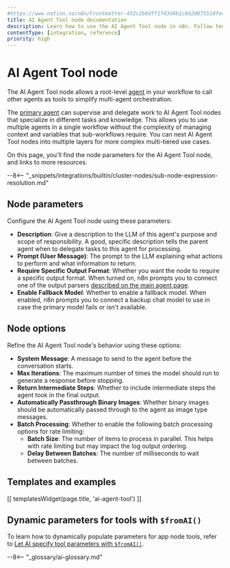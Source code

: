 ```yaml
---
#https://www.notion.so/n8n/Frontmatter-432c2b8dff1f43d4b1c8d20075510fe4
title: AI Agent Tool node documentation
description: Learn how to use the AI Agent Tool node in n8n. Follow technical documentation to integrate the AI Agent Tool node into your workflows.
contentType: [integration, reference]
priority: high
---
```


# AI Agent Tool node

The AI Agent Tool node allows a root-level [agent](/glossary.md#ai-agent) in your workflow to call other agents as tools to simplify multi-agent orchestration.

The [primary agent](/integrations/builtin/cluster-nodes/root-nodes/n8n-nodes-langchain.agent/tools-agent.md) can supervise and delegate work to AI Agent Tool nodes that specialize in different tasks and knowledge. This allows you to use multiple agents in a single workflow without the complexity of managing context and variables that sub-workflows require. You can nest AI Agent Tool nodes into multiple layers for more complex multi-tiered use cases.

On this page, you'll find the node parameters for the AI Agent Tool node, and links to more resources.

--8<-- "_snippets/integrations/builtin/cluster-nodes/sub-node-expression-resolution.md"

## Node parameters

Configure the AI Agent Tool node using these parameters:

* **Description**: Give a description to the LLM of this agent's purpose and scope of responsibility. A good, specific description tells the parent agent when to delegate tasks to this agent for processing.
* **Prompt (User Message)**: The prompt to the LLM explaining what actions to perform and what information to return.
* **Require Specific Output Format**: Whether you want the node to require a specific output format. When turned on, n8n prompts you to connect one of the output parsers [described on the main agent page](/integrations/builtin/cluster-nodes/root-nodes/n8n-nodes-langchain.agent/tools-agent.md#require-specific-output-format).
* **Enable Fallback Model**: Whether to enable a fallback model. When enabled, n8n prompts you to connect a backup chat model to use in case the primary model fails or isn't available.

## Node options

Refine the AI Agent Tool node's behavior using these options:

* **System Message**: A message to send to the agent before the conversation starts.
* **Max Iterations**: The maximum number of times the model should run to generate a response before stopping.
* **Return Intermediate Steps**: Whether to include intermediate steps the agent took in the final output.
* **Automatically Passthrough Binary Images**: Whether binary images should be automatically passed through to the agent as image type messages.
* **Batch Processing**: Whether to enable the following batch processing options for rate limiting:
	* **Batch Size**: The number of items to process in parallel. This helps with rate limiting but may impact the log output ordering.
	* **Delay Between Batches**: The number of milliseconds to wait between batches.

## Templates and examples

<!-- see https://www.notion.so/n8n/Pull-in-templates-for-the-integrations-pages-37c716837b804d30a33b47475f6e3780 -->
[[ templatesWidget(page.title, 'ai-agent-tool') ]]

## Dynamic parameters for tools with `$fromAI()`

To learn how to dynamically populate parameters for app node tools, refer to [Let AI specify tool parameters with `$fromAI()`](/advanced-ai/examples/using-the-fromai-function.md).

--8<-- "_glossary/ai-glossary.md"
